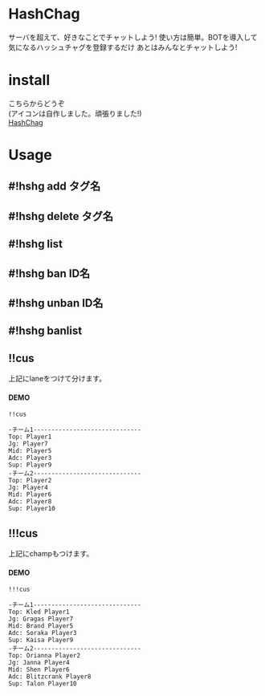 # HashChag
サーバを超えて、好きなことでチャットしよう!
使い方は簡単。BOTを導入して気になるハッシュチャグを登録するだけ
あとはみんなとチャットしよう!

# install
こちらからどうぞ<br>
(アイコンは自作しました。頑張りました!)<br>
[HashChag](https://discord.com/oauth2/authorize?client_id=748168336302407740&permissions=536880144&scope=bot)

# Usage

## #!hshg add タグ名
## #!hshg delete タグ名
## #!hshg list
## #!hshg ban ID名
## #!hshg unban ID名
## #!hshg banlist

## !!cus
上記にlaneをつけて分けます。
#### DEMO
```
!!cus

-チーム1------------------------------
Top: Player1
Jg: Player7
Mid: Player5
Adc: Player3
Sup: Player9
-チーム2------------------------------
Top: Player2
Jg: Player4
Mid: Player6
Adc: Player8
Sup: Player10
```


## !!!cus
上記にchampもつけます。
#### DEMO

```
!!!cus

-チーム1------------------------------
Top: Kled Player1
Jg: Gragas Player7
Mid: Brand Player5
Adc: Soraka Player3
Sup: Kaisa Player9
-チーム2------------------------------
Top: Orianna Player2
Jg: Janna Player4
Mid: Shen Player6
Adc: Blitzcrank Player8
Sup: Talon Player10
```
